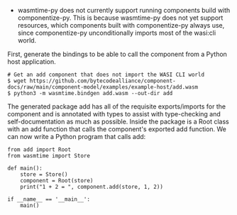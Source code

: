 * wasmtime-py does not currently support running components build with componentize-py. This is because wasmtime-py does not yet support resources, which components built with componentize-py always use, since componentize-py unconditionally imports most of the wasi:cli world.

First, generate the bindings to be able to call the component from a Python host application.

```
# Get an add component that does not import the WASI CLI world
$ wget https://github.com/bytecodealliance/component-docs/raw/main/component-model/examples/example-host/add.wasm
$ python3 -m wasmtime.bindgen add.wasm --out-dir add

```
The generated package add has all of the requisite exports/imports for the component and is annotated with types to assist with type-checking and self-documentation as much as possible. Inside the package is a Root class with an add function that calls the component's exported add function. We can now write a Python program that calls add:

```
from add import Root
from wasmtime import Store

def main():
    store = Store()
    component = Root(store)
    print("1 + 2 = ", component.add(store, 1, 2))

if __name__ == '__main__':
    main()

```